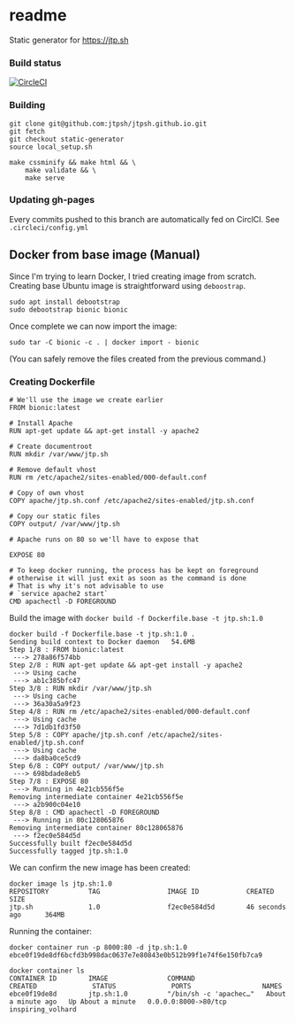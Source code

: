 # readme

Static generator for https://jtp.sh


### Build status
[![CircleCI](https://circleci.com/gh/jtpsh/jtpsh.github.io/tree/static-generator.svg?style=svg)](https://circleci.com/gh/jtpsh/jtpsh.github.io/tree/static-generator)


### Building
```
git clone git@github.com:jtpsh/jtpsh.github.io.git
git fetch
git checkout static-generator
source local_setup.sh

make cssminify && make html && \
    make validate && \
    make serve
```

### Updating gh-pages
Every commits pushed to this branch are automatically fed on CirclCI.
See `.circleci/config.yml`


## Docker from base image (Manual)
Since I'm trying to learn Docker, I tried creating image from scratch. Creating base Ubuntu image is straightforward using `deboostrap`.


```
sudo apt install debootstrap
sudo debootstrap bionic bionic
```

Once complete we can now import the image:

```
sudo tar -C bionic -c . | docker import - bionic
```

(You can safely remove the files created from the previous command.)

### Creating Dockerfile

```
# We'll use the image we create earlier
FROM bionic:latest

# Install Apache
RUN apt-get update && apt-get install -y apache2

# Create documentroot
RUN mkdir /var/www/jtp.sh

# Remove default vhost
RUN rm /etc/apache2/sites-enabled/000-default.conf

# Copy of own vhost
COPY apache/jtp.sh.conf /etc/apache2/sites-enabled/jtp.sh.conf

# Copy our static files
COPY output/ /var/www/jtp.sh

# Apache runs on 80 so we'll have to expose that

EXPOSE 80

# To keep docker running, the process has be kept on foreground
# otherwise it will just exit as soon as the command is done
# That is why it's not advisable to use
# `service apache2 start`
CMD apachectl -D FOREGROUND
```

Build the image with `docker build -f Dockerfile.base -t jtp.sh:1.0`

```
docker build -f Dockerfile.base -t jtp.sh:1.0 .
Sending build context to Docker daemon   54.6MB
Step 1/8 : FROM bionic:latest
 ---> 278a86f574bb
Step 2/8 : RUN apt-get update && apt-get install -y apache2
 ---> Using cache
 ---> ab1c385bfc47
Step 3/8 : RUN mkdir /var/www/jtp.sh
 ---> Using cache
 ---> 36a30a5a9f23
Step 4/8 : RUN rm /etc/apache2/sites-enabled/000-default.conf
 ---> Using cache
 ---> 7d1db1fd3f50
Step 5/8 : COPY apache/jtp.sh.conf /etc/apache2/sites-enabled/jtp.sh.conf
 ---> Using cache
 ---> da8ba0ce5cd9
Step 6/8 : COPY output/ /var/www/jtp.sh
 ---> 698bdade8eb5
Step 7/8 : EXPOSE 80
 ---> Running in 4e21cb556f5e
Removing intermediate container 4e21cb556f5e
 ---> a2b900c04e10
Step 8/8 : CMD apachectl -D FOREGROUND
 ---> Running in 80c128065876
Removing intermediate container 80c128065876
 ---> f2ec0e584d5d
Successfully built f2ec0e584d5d
Successfully tagged jtp.sh:1.0
```

We can confirm the new image has been created:

```
docker image ls jtp.sh:1.0
REPOSITORY          TAG                 IMAGE ID            CREATED             SIZE
jtp.sh              1.0                 f2ec0e584d5d        46 seconds ago      364MB
```

Running the container:

```
docker container run -p 8000:80 -d jtp.sh:1.0
ebce0f19de8df6bcfd3b998dac0637e7e80843e0b512b99f1e74f6e150fb7ca9

docker container ls
CONTAINER ID        IMAGE               COMMAND                  CREATED              STATUS              PORTS                  NAMES
ebce0f19de8d        jtp.sh:1.0          "/bin/sh -c 'apachec…"   About a minute ago   Up About a minute   0.0.0.0:8000->80/tcp   inspiring_volhard
```

